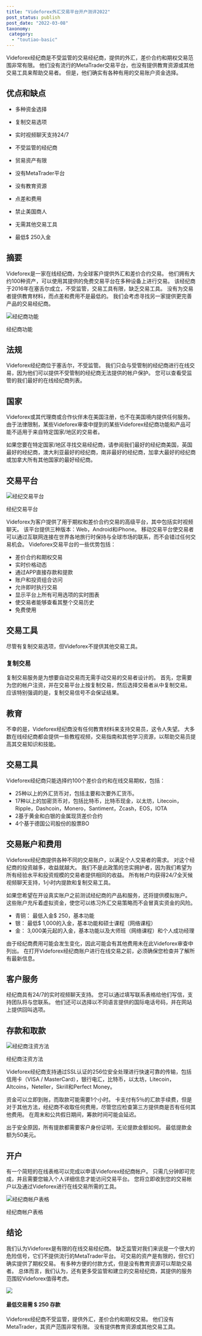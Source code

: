 ```yaml
---
title: "Videforex外汇交易平台开户测评2022"
post_status: publish
post_date: "2022-03-08"
taxonomy:
 category: 
  - "toutiao-basic"
---
```


Videforex经纪商是不受监管的交易经纪商，提供的外汇，差价合约和期权交易范围非常有限。 他们没有流行的MetaTrader交易平台，也没有提供教育资源或其他交易工具来帮助交易者。 但是，他们确实有各种有用的交易账户资金选择。

## 优点和缺点

- 多种资金选择
    
- 复制交易选项
    
- 实时视频聊天支持24/7
    
- 不受监管的经纪商
    
- 贸易资产有限
    
- 没有MetaTrader平台
    
- 没有教育资源
    
- 点差和费用
    
- 禁止美国商人
    
- 无需其他交易工具
    
- 最低$ 250入金
    

## 摘要

Videforex是一家在线经纪商，为全球客户提供外汇和差价合约交易。 他们拥有大约100种资产，可以使用其提供的免费交易平台在多种设备上进行交易。 该经纪商于2016年在塞舌尔成立，不受监管，交易工具有限，缺乏交易工具。 没有为交易者提供教育材料，而点差和费用不是最低的。 我们会考虑寻找另一家提供更完善产品的交易经纪商。

![经纪商功能](https://cdn.fendou.la/funstoutiao/2020/11/Videforex-Review-Broker-Features-1024x481.png "经纪商功能")

经纪商功能

## 法规

Videforex经纪商位于塞舌尔，不受监管。 我们只会与受管制的经纪商进行在线交易，因为他们可以提供不受管制的经纪商无法提供的帐户保护。 您可以查看受监管的我们最好的在线经纪商列表。

## 国家

Videforex或其代理商或合作伙伴未在美国注册，也不在美国境内提供任何服务。 由于法律限制，某些Videforex审查中提到的某些Videforex经纪商功能和产品可能不适用于来自特定国家/地区的交易者。

如果您要在特定国家/地区寻找交易经纪商，请参阅我们最好的经纪商美国，英国最好的经纪商，澳大利亚最好的经纪商，南非最好的经纪商，加拿大最好的经纪商或加拿大所有其他国家的最好经纪商。

## 交易平台

![经纪交易平台](https://cdn.fendou.la/funstoutiao/2020/11/Videforex-Review-Broker-Trading-Platform.png "经纪交易平台")

经纪交易平台

Videforex为客户提供了用于期权和差价合约交易的高级平台，其中包括实时视频聊天。 该平台提供三种版本：Web，Android和iPhone。 移动交易平台使交易者可以通过互联网连接在世界各地旅行时保持与全球市场的联系，而不会错过任何交易机会。 Videforex交易平台的一些优势包括：

- 差价合约和期权交易
- 实时价格动态
- 通过APP直接存款和提款
- 账户和投资组合访问
- 允许即时执行交易
- 显示平台上所有可用选项的实时图表
- 使交易者能够查看其整个交易历史
- 免费使用

## 交易工具

尽管有复制交易选项，但Videforex不提供其他交易工具。

### 复制交易

复制交易服务是为想要自动交易而无需手动交易的交易者设计的。 首先，您需要为您的帐户注资，并在交易平台上按复制交易，然后选择交易者从中复制交易。 应该特别强调的是，复制交易信号不会保证结果。

## 教育

不幸的是，Videforex经纪商没有任何教育材料来支持交易员，这令人失望。 大多数在线经纪商都会提供一些教程视频，交易指南和其他学习资源，以帮助交易员提高其交易知识和技能。

## 交易工具

Videforex经纪商只能选择约100个差价合约和在线交易期权，包括：

- 25种以上的外汇货币对，包括主要和次要外汇货币。
- 17种以上的加密货币对，包括比特币，比特币现金，以太坊，Litecoin，Ripple，Dashcoin，Monero，Santiment，Zcash，EOS，IOTA
- 2基于黄金和白银的金属现货差价合约
- 4个基于德国公司股份的股票BO

## 交易账户和费用

Videforex经纪商提供各种不同的交易账户，以满足个人交易者的需求。 对这个经纪商的投资越多，收益就越大。 我们不是此政策的忠实拥护者，因为我们希望为所有经验水平和投资规模的交易者提供相同的收益。 所有帐户均获得24/7全天候视频聊天支持，1小时内提款和复制交易工具。

如果您希望在开设真实账户之前测试经纪商的产品和服务，还将提供模拟账户。 这些账户充斥着虚拟资金，使您可以练习外汇交易策略而不会冒真实资金的风险。

- 青铜： 最低入金$ 250，基本功能
- 银： 最低$ 1,000的入金，基本功能和硕士课程（网络课程）
- 金： 3,000美元起的入金，基本功能以及大师班（网络课程）和个人成功经理

由于经纪商费用可能会发生变化，因此可能会有其他费用未在此Videforex审查中列出。 在打开Videforex经纪商账户进行在线交易之前，必须确保您检查并了解所有最新信息。

## 客户服务

经纪商具有24/7的实时视频聊天支持。 您可以通过填写联系表格给他们写信，支持团队将与您联系。 他们还可以选择以不同语言提供的国际电话号码，并在网站上提供回叫选项。

## 存款和取款

![经纪商注资方法](https://cdn.fendou.la/funstoutiao/2020/11/Videforex-Review-Broker-Funding-Methods-1024x688.png "经纪商注资方法")

经纪商注资方法

Videforex经纪商支持通过SSL认证的256位安全处理进行快速可靠的传输，包括信用卡（VISA / MasterCard），银行电汇，比特币，以太坊，Litecoin，Altcoins，Neteller，Skrill和Perfect Money。

资金可以立即到账，而取款可能需要1个小时。 卡支付有5％的汇款手续费，但是对于其他方法，经纪商不收取任何费用，尽管您应检查第三方提供商是否有任何其他费用。 在周末和公共假日期间，筹款时间可能会延迟。

出于安全原因，所有提款都需要客户身份证明，无论提款金额如何。 最低提款金额为50美元。

## 开户

有一个简短的在线表格可以完成以申请Videforex经纪商帐户。 只需几分钟即可完成，并且需要您输入个人详细信息才能访问交易平台。 您将立即收到您的交易帐户以及通过Videforex进行在线交易所需的工具。

![经纪商帐户表格](https://cdn.fendou.la/funstoutiao/2020/11/Videforex-Review-Broker-Account-Form-1024x706.png "经纪商帐户表格")

经纪商帐户表格

## 结论

我们认为Videforex是有限的在线交易经纪商。 缺乏监管对我们来说是一个很大的危险信号，它们不提供流行的MetaTrader平台。 可交易的资产是有限的，但它们确实提供了期权交易。 有多种方便的付款方式，但是没有教育资源可以帮助交易者。 总体而言，我们认为，还有更多受监管和建立的交易经纪商，其提供的服务范围较Videforex值得考虑。

![](https://cdn.fendou.la/funstoutiao/2020/11/Videforex-Logo.png)

#### 最低交易需 $ 250 存款

Videforex经纪商不受监管，提供外汇，差价合约和期权交易。 他们没有MetaTrader，其资产范围非常有限。 没有提供教育资源或其他交易工具。
